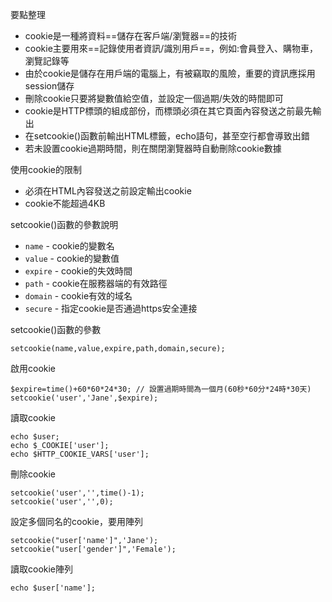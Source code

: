 要點整理
- cookie是一種將資料==儲存在客戶端/瀏覽器==的技術
- cookie主要用來==記錄使用者資訊/識別用戶==，例如:會員登入、購物車，瀏覽記錄等
- 由於cookie是儲存在用戶端的電腦上，有被竊取的風險，重要的資訊應採用session儲存
- 刪除cookie只要將變數值給空值，並設定一個過期/失效的時間即可
- cookie是HTTP標頭的組成部份，而標頭必須在其它頁面內容發送之前最先輸出
- 在setcookie()函數前輸出HTML標籤，echo語句，甚至空行都會導致出錯
- 若未設置cookie過期時間，則在關閉瀏覽器時自動刪除cookie數據

使用cookie的限制
* 必須在HTML內容發送之前設定輸出cookie
* cookie不能超過4KB

setcookie()函數的參數說明
- `name` - cookie的變數名
- `value` - cookie的變數值
- `expire` - cookie的失效時間
- `path` - cookie在服務器端的有效路徑
- `domain` - cookie有效的域名
- `secure` - 指定cookie是否通過https安全連接

setcookie()函數的參數
```
setcookie(name,value,expire,path,domain,secure);
```

啟用cookie
```
$expire=time()+60*60*24*30;	// 設置過期時間為一個月(60秒*60分*24時*30天)
setcookie('user','Jane',$expire);
```

讀取cookie
```
echo $user;
echo $_COOKIE['user'];
echo $HTTP_COOKIE_VARS['user'];
```

刪除cookie
```
setcookie('user','',time()-1);
setcookie('user','',0);
```

設定多個同名的cookie，要用陣列
```
setcookie("user['name']",'Jane');
setcookie("user['gender']",'Female');
```

讀取cookie陣列
```
echo $user['name'];
```